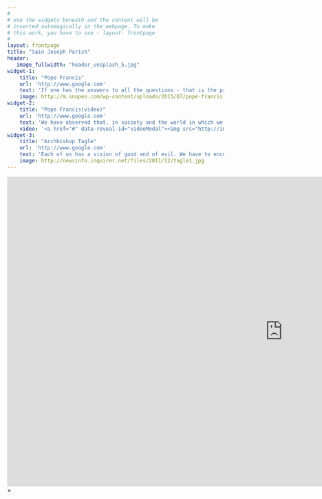 ```yaml
---
#
# Use the widgets beneath and the content will be
# inserted automagically in the webpage. To make
# this work, you have to use › layout: frontpage
#
layout: frontpage
title: "Sain Joseph Parish"
header:
   image_fullwidth: "header_unsplash_5.jpg"
widget-1:
    title: "Pope Francis"
    url: 'http://www.google.com'
    text: 'If one has the answers to all the questions - that is the proof that God is not with him. It means that he is a false prophet using religion for himself. The great leaders of the people of God, like Moses, have always left room for doubt. You must leave room for the Lord, not for our certainties; we must be humble.'
    image: http://m.snopes.com/wp-content/uploads/2015/07/pope-francis.jpg
widget-2:
    title: "Pope Francis(video)"
    url: 'http://www.google.com'
    text: 'We have observed that, in society and the world in which we live, selfishness has increased more than love for others, and that men of good will must work, each with his own strengths and expertise, to ensure that love for others increases until it is equal and possibly exceeds love for oneself.'
    video: '<a href="#" data-reveal-id="videoModal"><img src="http://img.youtube.com/vi/Huc9QdM2FDQ/0.jpg" width="302" height="182" alt=""></a>'
widget-3:
    title: "Archbishop Tagle"
    url: 'http://www.google.com'
    text: 'Each of us has a vision of good and of evil. We have to encourage people to move towards what they think is good... Everyone has his own idea of good and evil and must choose to follow the good and fight evil as he conceives them. That would be enough to make the world a better place.'
    image: http://newsinfo.inquirer.net/files/2011/12/tagle1.jpg
---
```



<div id="videoModal" class="reveal-modal large" data-reveal="">
  <div class="flex-video widescreen vimeo" style="display: block;">
    <iframe width="1280" height="720" src="https://www.youtube.com/embed/Huc9QdM2FDQ" frameborder="0" allowfullscreen></iframe>
  </div>
  <a class="close-reveal-modal">&#215;</a>
</div>
